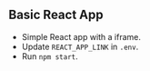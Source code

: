 ## Basic React App 

- Simple React app with a iframe.
- Update `REACT_APP_LINK` in `.env`. 
- Run `npm start`.

